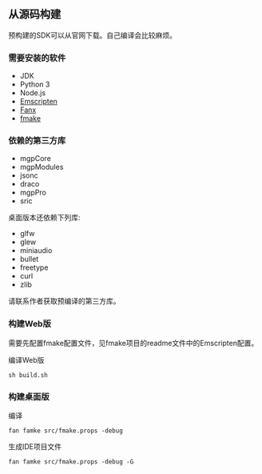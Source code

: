 

## 从源码构建

预构建的SDK可以从官网下载。自己编译会比较麻烦。

### 需要安装的软件
- JDK
- Python 3
- Node.js
- [Emscripten](https://emscripten.org/docs/getting_started/downloads.html)
- [Fanx](https://github.com/fanx-dev/fanx/releases)
- [fmake](https://github.com/)

### 依赖的第三方库
- mgpCore
- mgpModules
- jsonc
- draco
- mgpPro
- sric

桌面版本还依赖下列库:
- glfw
- glew
- miniaudio
- bullet
- freetype
- curl
- zlib

请联系作者获取预编译的第三方库。

### 构建Web版
需要先配置fmake配置文件，见fmake项目的readme文件中的Emscripten配置。


编译Web版
```
sh build.sh
```

### 构建桌面版

编译
```
fan famke src/fmake.props -debug
```
生成IDE项目文件
```
fan famke src/fmake.props -debug -G
```

